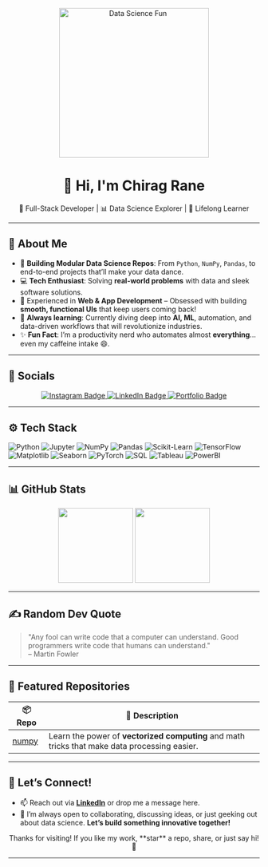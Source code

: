 <!-- HERO IMAGE & GIF -->
<p align="center">
  <img src="https://media.giphy.com/media/L8K62iTDkzGX6/giphy.gif" width="300" alt="Data Science Fun">
  <h1 align="center">👋 Hi, I'm Chirag Rane</h1>
  <p align="center">🚀 Full-Stack Developer | 📊 Data Science Explorer | 🧠 Lifelong Learner</p>
</p>

---

## 🐍 About Me

- 🔭 **Building Modular Data Science Repos**: From `Python`, `NumPy`, `Pandas`, to end-to-end projects that’ll make your data dance.
- 💻 **Tech Enthusiast**: Solving **real-world problems** with data and sleek software solutions.
- 📱 Experienced in **Web & App Development** – Obsessed with building **smooth, functional UIs** that keep users coming back!
- 🧠 **Always learning**: Currently diving deep into **AI, ML**, automation, and data-driven workflows that will revolutionize industries.
- ✨ **Fun Fact**: I’m a productivity nerd who automates almost **everything**... even my caffeine intake 😄. 

---

## 📲 Socials

<p align="center">
  <a href="https://www.instagram.com/chiragrane04/">
    <img src="https://img.shields.io/badge/Instagram-%23E4405F.svg?style=for-the-badge&logo=instagram&logoColor=white" alt="Instagram Badge"/>
  </a>
  <a href="https://www.linkedin.com/in/chirag-rane-2a7ba5270/">
    <img src="https://img.shields.io/badge/LinkedIn-%230077B5.svg?style=for-the-badge&logo=linkedin&logoColor=white" alt="LinkedIn Badge"/>
  </a>
  <a href="#">
    <img src="https://img.shields.io/badge/Portfolio-Releasing_2025-FF8C00?style=for-the-badge&logo=fire&logoColor=white" alt="Portfolio Badge"/>
  </a>
</p>

---

## ⚙️ Tech Stack

![Python](https://img.shields.io/badge/Python-3776AB?style=for-the-badge&logo=python&logoColor=white)
![Jupyter](https://img.shields.io/badge/Jupyter-Notebook-orange?style=for-the-badge&logo=Jupyter&logoColor=white)
![NumPy](https://img.shields.io/badge/NumPy-013243?style=for-the-badge&logo=numpy&logoColor=white)
![Pandas](https://img.shields.io/badge/Pandas-150458?style=for-the-badge&logo=pandas&logoColor=white)
![Scikit-Learn](https://img.shields.io/badge/Scikit--Learn-014F86?style=for-the-badge&logo=scikit-learn&logoColor=white)
![TensorFlow](https://img.shields.io/badge/TensorFlow-FF6F00?style=for-the-badge&logo=tensorflow&logoColor=white)
![Matplotlib](https://img.shields.io/badge/Matplotlib-003B57?style=for-the-badge&logo=matplotlib&logoColor=white)
![Seaborn](https://img.shields.io/badge/Seaborn-1F77B4?style=for-the-badge&logo=seaborn&logoColor=white)
![PyTorch](https://img.shields.io/badge/PyTorch-EE4C2C?style=for-the-badge&logo=pytorch&logoColor=white)
![SQL](https://img.shields.io/badge/SQL-4479A1?style=for-the-badge&logo=sqlite&logoColor=white)
![Tableau](https://img.shields.io/badge/Tableau-E97627?style=for-the-badge&logo=tableau&logoColor=white)
![PowerBI](https://img.shields.io/badge/Power_BI-0178D4?style=for-the-badge&logo=powerbi&logoColor=white)

---

## 📊 GitHub Stats

<!-- GitHub stats with streak and language usage -->
<div align="center">
  <img height="150em" src="https://github-readme-stats.vercel.app/api?username=heychirag-ds&show_icons=true&theme=radical&hide_border=true" />
  <img height="150em" src="https://github-readme-stats.vercel.app/api/top-langs/?username=heychirag-ds&layout=compact&theme=radical&hide_border=true" />
</div>

---

## ✍️ Random Dev Quote

> "Any fool can write code that a computer can understand. Good programmers write code that humans can understand."  
> – Martin Fowler

---

## 🧩 Featured Repositories

| 📦 **Repo** | 📌 **Description** |
|--------|-------------------|
| [numpy](https://github.com/heychirag-ds/Numpy.git) | Learn the power of **vectorized computing** and math tricks that make data processing easier. |

---

## 🎯 Let’s Connect!

- 📫 Reach out via **[LinkedIn](https://www.linkedin.com/in/chirag-rane-2a7ba5270/)** or drop me a message here.
- 🧠 I’m always open to collaborating, discussing ideas, or just geeking out about data science. **Let’s build something innovative together!**

<p align="center">
  Thanks for visiting! If you like my work, **star** a repo, share, or just say hi! 🙌
</p>

---

